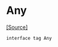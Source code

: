 # Any
<span class="source-link">[[Source]](src/builtin/any.md#L-0-1)</span>
```pony
interface tag Any
```

